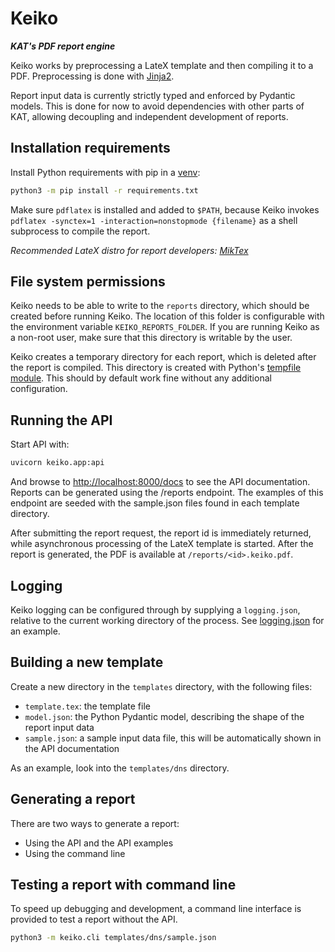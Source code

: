 # Keiko
***KAT's PDF report engine***

Keiko works by preprocessing a LateX template and then compiling it to a PDF. Preprocessing is done with
[Jinja2](https://jinja.palletsprojects.com/en/3.1.x/).

Report input data is currently strictly typed and enforced by Pydantic models. This is done for now to avoid
dependencies with other parts of KAT, allowing decoupling and independent development of reports.

## Installation requirements
Install Python requirements with pip in a [venv](https://docs.python.org/3/library/venv.html):
```bash
python3 -m pip install -r requirements.txt
```

Make sure `pdflatex` is installed and added to `$PATH`, because Keiko invokes
`pdflatex -synctex=1 -interaction=nonstopmode {filename}` as a shell subprocess to compile the report.

_Recommended LateX distro for report developers: [MikTex](https://docs.miktex.org/manual/installing.html)_

## File system permissions
Keiko needs to be able to write to the `reports` directory, which should be created before running Keiko.
The location of this folder is configurable with the environment variable `KEIKO_REPORTS_FOLDER`.
If you are running Keiko as a non-root user, make sure that this directory is writable by the user.

Keiko creates a temporary directory for each report, which is deleted after the report is compiled. This directory is
created with Python's [tempfile module](https://docs.python.org/3/library/tempfile.html). This should by default work
fine without any additional configuration.

## Running the API
Start API with:
```bash
uvicorn keiko.app:api
```

And browse to [http://localhost:8000/docs](http://localhost:8000/docs) to see the API documentation. Reports can be
generated using the /reports endpoint. The examples of this endpoint are seeded with the sample.json files found in each
template directory.

After submitting the report request, the report id is immediately returned, while asynchronous processing of the LateX
template is started. After the report is generated, the PDF is available at `/reports/<id>.keiko.pdf`.

## Logging
Keiko logging can be configured through by supplying a `logging.json`, relative to the current working directory of the
process. See [logging.json](logging.json) for an example.

## Building a new template
Create a new directory in the `templates` directory, with the following files:
- `template.tex`: the template file
- `model.json`: the Python Pydantic model, describing the shape of the report input data
- `sample.json`: a sample input data file, this will be automatically shown in the API documentation

As an example, look into the `templates/dns` directory.

## Generating a report
There are two ways to generate a report:
- Using the API and the API examples
- Using the command line

## Testing a report with command line
To speed up debugging and development, a command line interface is provided to test a report without the API.
```bash
python3 -m keiko.cli templates/dns/sample.json
```
